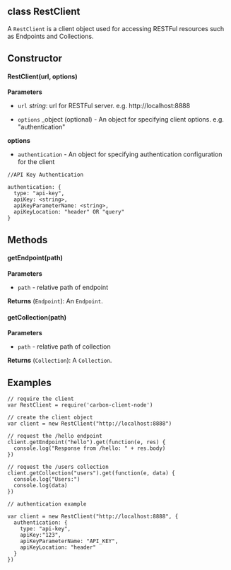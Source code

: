 class RestClient
----------

A ```RestClient``` is a client object used for accessing RESTFul resources such as Endpoints and Collections.

Constructor
----------
#### RestClient(url, options)
**Parameters**
* ```url``` _string_: url for RESTFul server. e.g. http://localhost:8888

* ```options``` _object (optional) - An object for specifying client options. e.g. "authentication"

**options**
* ```authentication``` - An object for specifying authentication configuration for the client

```node
//API Key Authentication

authentication: {
  type: "api-key",
  apiKey: <string>,
  apiKeyParameterName: <string>,
  apiKeyLocation: "header" OR "query"
}
```
Methods
----------

#### getEndpoint(path)

**Parameters**
* ```path``` - relative path of endpoint

**Returns** (```Endpoint```): An ```Endpoint```.

#### getCollection(path)

**Parameters**
* ```path``` - relative path of collection

**Returns** (```Collection```): A ```Collection```.


Examples
----------

```node
// require the client
var RestClient = require('carbon-client-node')

// create the client object
var client = new RestClient("http://localhost:8888")

// request the /hello endpoint
client.getEndpoint("hello").get(function(e, res) {
  console.log("Response from /hello: " + res.body)
})

// request the /users collection
client.getCollection("users").get(function(e, data) {
  console.log("Users:")
  console.log(data)
})
```


```node
// authentication example

var client = new RestClient("http://localhost:8888", {
  authentication: {
    type: "api-key",
    apiKey:"123",
    apiKeyParameterName: "API_KEY",
    apiKeyLocation: "header"
  }
})

```

